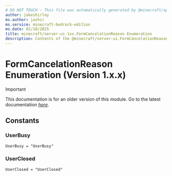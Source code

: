 ```yaml
---
# DO NOT TOUCH — This file was automatically generated by @minecraft/api-docs-generator, to report problems file an issue at https://github.com/Mojang/minecraft-scripting-libraries
author: jakeshirley
ms.author: jashir
ms.service: minecraft-bedrock-edition
ms.date: 02/10/2025
title: minecraft/server-ui-1xx.FormCancelationReason Enumeration
description: Contents of the @minecraft/server-ui.FormCancelationReason enumeration (Version 1.x.x).
---
```

# FormCancelationReason Enumeration (Version 1.x.x)

> [!IMPORTANT]
> This documentation is for an older version of this module. Go to the latest documentation [*here*](../../../scriptapi/minecraft/server-ui/FormCancelationReason.md).

## Constants
### **UserBusy**
`UserBusy = "UserBusy"`
### **UserClosed**
`UserClosed = "UserClosed"`
